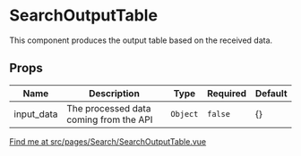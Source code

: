 # SearchOutputTable

This component produces the output table based on the received data.

## Props

<!-- @vuese:SearchOutputTable:props:start -->

|Name|Description|Type|Required|Default|
|---|---|---|---|---|
|input_data|The processed data coming from the API|`Object`|`false`|{}|

<!-- @vuese:SearchOutputTable:props:end -->


[Find me at src/pages/Search/SearchOutputTable.vue](https://github.com/FAIRsharing/fairsharing.github.io/tree/master/src/pages/Search/SearchOutputTable.vue)